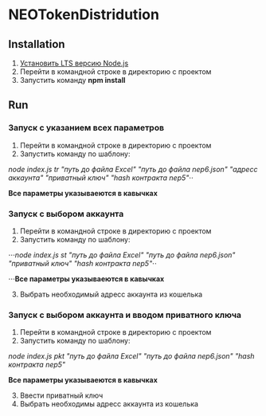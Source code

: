 # NEOTokenDistridution

## Installation
1. [Установить LTS версию Node.js](https://nodejs.org/en/)
2. Перейти в командной строке в директорию с проектом
3. Запустить команду **npm install**

## Run
### Запуск с указанием всех параметров
1. Перейти в командной строке в директорию с проектом
2. Запустить команду по шаблону:

*node index.js tr "путь до файла Excel" "путь до файла nep6.json" "адресс аккаунта" "приватный ключ" "hash контракта nep5"*⋅⋅

**Все параметры указываеются в кавычках**

### Запуск с выбором аккаунта
1. Перейти в командной строке в директорию с проектом
2. Запустить команду по шаблону:

⋅⋅⋅*node index.js st "путь до файла Excel" "путь до файла nep6.json" "приватный ключ" "hash контракта nep5"*⋅⋅

⋅⋅⋅**Все параметры указываеются в кавычках**

3. Выбрать необходимый адресс аккаунта из кошелька

### Запуск с выбором аккаунта и вводом приватного ключа
1. Перейти в командной строке в директорию с проектом
2. Запустить команду по шаблону:

*node index.js pkt "путь до файла Excel" "путь до файла nep6.json" "hash контракта nep5"*

**Все параметры указываеются в кавычках**

3. Ввести приватный ключ
4. Выбрать необходимы адресс аккаунта из кошелька